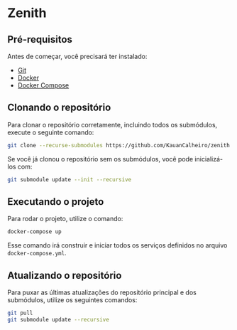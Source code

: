 # Zenith

## Pré-requisitos

Antes de começar, você precisará ter instalado:

- [Git](https://git-scm.com/downloads)
- [Docker](https://docs.docker.com/get-docker/)
- [Docker Compose](https://docs.docker.com/compose/install/)

## Clonando o repositório

Para clonar o repositório corretamente, incluindo todos os submódulos, execute o seguinte comando:

```bash
git clone --recurse-submodules https://github.com/KauanCalheiro/zenith.git
```

Se você já clonou o repositório sem os submódulos, você pode inicializá-los com:

```bash
git submodule update --init --recursive
```

## Executando o projeto

Para rodar o projeto, utilize o comando:

```bash
docker-compose up
```

Esse comando irá construir e iniciar todos os serviços definidos no arquivo `docker-compose.yml`.

## Atualizando o repositório

Para puxar as últimas atualizações do repositório principal e dos submódulos, utilize os seguintes comandos:

```bash
git pull
git submodule update --recursive
```